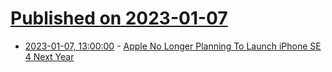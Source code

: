 # [Published on 2023-01-07](index.md)

* [2023-01-07, 13:00:00](https://mobile.slashdot.org/story/23/01/07/0359200/apple-no-longer-planning-to-launch-iphone-se-4-next-year?utm_source=rss1.0mainlinkanon&utm_medium=feed) - [Apple No Longer Planning To Launch iPhone SE 4 Next Year](https://mobile.slashdot.org/story/23/01/07/0359200/apple-no-longer-planning-to-launch-iphone-se-4-next-year?utm_source=rss1.0mainlinkanon&utm_medium=feed)
